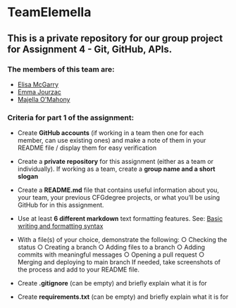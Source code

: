 # TeamElemella
## This is a private repository for our group project for Assignment 4 - Git, GitHub, APIs.

### The members of this team are:
+ [Elisa McGarry](https://github.com/mcstastney)
+ [Emma Jourzac](https://github.com/jourzy)
+ [Majella O'Mahony](https://github.com/MadgeMom)

### Criteria for part 1 of the assignment:
+	Create **GitHub accounts** (if working in a team then one for each member, can use existing ones) and make a note of them in your README file / display them for easy verification
+	Create a **private repository** for this assignment (either as a team or individually). If working as a team, create a **group name and a short slogan**
+	Create a **README.md** file that contains useful information about you, your team, your previous CFGdegree projects, or what you’ll be using GitHub for in this assignment.
+	Use at least **6 different markdown** text formatting features. See: [Basic writing and formatting syntax ](https://docs.github.com/en/get-started/writing-on-github/getting-started-with-writing-and-formatting-on-github/basic-writing-and-formatting-syntax)

+	With a file(s) of your choice, demonstrate the following: 
○	Checking the status
○	Creating a branch 
○	Adding files to a branch 
○	Adding commits with meaningful messages 
○	Opening a pull request 
○	Merging and deploying to main branch
If needed, take screenshots of the process and add to your README file.

+	Create **.gitignore** (can be empty) and briefly explain what it is for
+	Create **requirements.txt** (can be empty) and briefly explain what it is for
